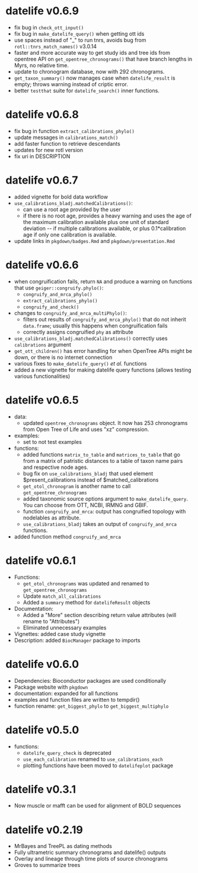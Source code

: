 <!--TODO:
  - add congruification step to `datelife_use` functions

DONE:
-->
# datelife v0.6.9
- fix bug in `check_ott_input()`
- fix bug in `make_datelife_query()` when getting ott ids
- use spaces instead of "_" to run tnrs, avoids bug from `rotl::tnrs_match_names()` v3.0.14
- faster and more accurate way to get study ids and tree ids from opentree API on `get_opentree_chronograms()` that have branch lengths in Myrs, no relative time.
- update to chronogram database, now with 292 chronograms.
- `get_taxon_summary()` now manages case when `datelife_result` is empty; throws warning instead of criptic error.
- better `testthat` suite for `datelife_search()` inner functions.


# datelife v0.6.8
- fix bug in function `extract_calibrations_phylo()`
- update messages in `calibrations_match()`
- add faster function to retrieve descendants
- updates for new rotl version
- fix uri in DESCRIPTION

# datelife v0.6.7
  - added vignette for bold data workflow
  - `use_calibrations_bladj.matchedCalibrations()`:
    - can use a root age provided by the user
    - if there is no root age, provides a heavy warning and uses the age of the maximum calibration available plus one unit of standard deviation -- if multiple calibrations available, or plus 0.1*calibration age if only one calibration is available.
  - update links in `pkgdown/badges.Rmd` and `pkgdown/presentation.Rmd`

# datelife v0.6.6
  - when congruification fails, return `NA` and produce a warning on functions that use `geiger::congruify.phylo()`:
    - `congruify_and_mrca_phylo()`
    - `extract_calibrations_phylo()`
    - `congruify_and_check()`
  - changes to `congruify_and_mrca_multiPhylo()`:
    - filters out results of `congruify_and_mrca_phylo()` that do not inherit `data.frame`; usually this happens when congruification fails
    - correctly assigns congruified `phy` as attribute
  - `use_calibrations_bladj.matchedCalibrations()` correctly uses `calibrations` argument
  - `get_ott_children()` has error handling for when OpenTree APIs might be down, or there is no internet connection
  - various fixes to `make_datelife_query()` _et al._ functions
  - added a new vignette for making datelife query functions (allows testing various functionalities)

# datelife v0.6.5
  - data:
    - updated `opentree_chronograms` object. It now has 253 chronograms from Open Tree of Life and uses "xz" compression.
  - examples:
    - set to not test examples
  - functions:
    - added functions `matrix_to_table` and `matrices_to_table` that go from a matrix of patristic distances to a table of taxon name pairs and respective node ages.
    - bug fix on `use_calibrations_bladj` that used element $present_calibrations instead of $matched_calibrations
    - `get_otol_chronogram` is another name to call `get_opentree_chronograms`
    - added taxonomic source options argument to `make_datelife_query`. You can choose from OTT, NCBI, IRMNG and GBIF.
    - function `congruify_and_mrca`: output has congruified topology with nodelables as attribute.
    - `use_calibrations_bladj` takes an output of `congruify_and_mrca` functions.
  - added function method `congruify_and_mrca`

# datelife v0.6.1
  - Functions:
    - `get_otol_chronograms` was updated and renamed to `get_opentree_chronograms`
    - Update `match_all_calibrations`
    - Added a `summary` method for `datelifeResult` objects
  - Documentation:
    - Added a "More" section describing return value attributes (will rename to "Attributes")
    - Eliminated unnecessary examples
  - Vignettes: added case study vignette
  - Description: added `BiocManager` package to imports

# datelife v0.6.0

  - Dependencies: Bioconductor packages are used conditionally
  - Package website with `pkgdown`
  - documentation: expanded for all functions
  - examples and function files are written to tempdir()
  - function rename: `get_biggest_phylo` to `get_biggest_multiphylo`

# datelife v0.5.0

  - functions:
    - `datelife_query_check` is deprecated
    - `use_each_calibration` renamed to `use_calibrations_each`
    - plotting functions have been moved to `datelifeplot` package

# datelife v0.3.1

  - Now muscle or mafft can be used for alignment of BOLD sequences

# datelife v0.2.19

  - MrBayes and TreePL as dating methods
  - Fully ultrametric summary chronograms and datelife() outputs
  - Overlay and lineage through time plots of source chronograms
  - Groves to summarize trees
